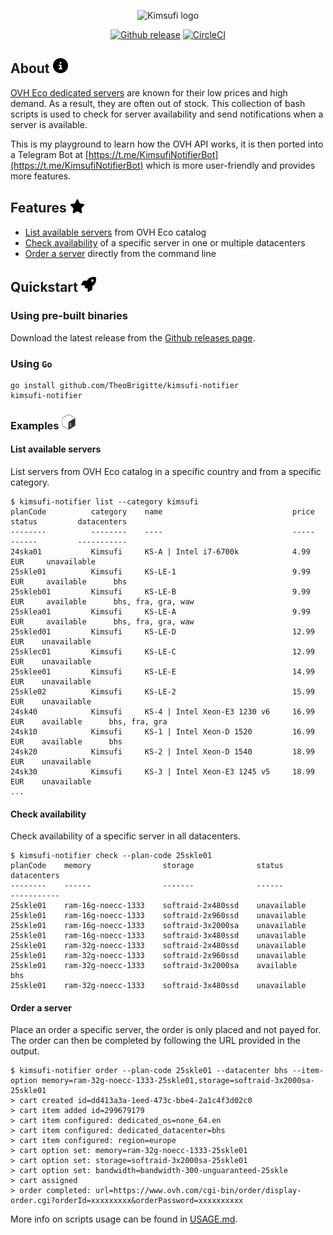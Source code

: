 <p align="center">
    <img src="assets/kimsufi-logo.webp" alt="Kimsufi logo" height="100px">
</p>

<p align="center">
  <a href="https://github.com/TheoBrigitte/kimsufi-notifier/releases"><img src="https://img.shields.io/github/release/TheoBrigitte/kimsufi-notifier.svg" alt="Github release"></a>
  <a href="https://dl.circleci.com/status-badge/redirect/gh/TheoBrigitte/kimsufi-notifier/tree/main"><img src="https://dl.circleci.com/status-badge/img/gh/TheoBrigitte/kimsufi-notifier/tree/main.svg?style=svg" alt="CircleCI"></a>
</p>

## About <img src="./assets/info.svg" width="24">

[OVH Eco dedicated servers](https://eco.ovhcloud.com) are known for their low prices and high demand. As a result, they are often out of stock. This collection of bash scripts is used to check for server availability and send notifications when a server is available.

This is my playground to learn how the OVH API works, it is then ported into a Telegram Bot at [https://t.me/KimsufiNotifierBot](https://t.me/KimsufiNotifierBot) which is more user-friendly and provides more features.

## Features <img src="./assets/star.svg" width="24">

- [List available servers](#list-available-servers) from OVH Eco catalog
- [Check availability](#check-availability) of a specific server in one or multiple datacenters
- [Order a server](#order-a-server) directly from the command line

## Quickstart <img src="./assets/rocket.svg" width="24">

### Using pre-built binaries

Download the latest release from the [Github releases page](https://github.com/TheoBrigitte/kimsufi-notifier/releases).

### Using `Go`

```
go install github.com/TheoBrigitte/kimsufi-notifier
kimsufi-notifier
```

### Examples <img src="./assets/bash.svg" width="24">

#### List available servers

List servers from OVH Eco catalog in a specific country and from a specific category.

```
$ kimsufi-notifier list --category kimsufi
planCode          category    name                             price        status         datacenters
--------          --------    ----                             -----        ------         -----------
24ska01           Kimsufi     KS-A | Intel i7-6700k            4.99 EUR     unavailable
25skle01          Kimsufi     KS-LE-1                          9.99 EUR     available      bhs
25skleb01         Kimsufi     KS-LE-B                          9.99 EUR     available      bhs, fra, gra, waw
25sklea01         Kimsufi     KS-LE-A                          9.99 EUR     available      bhs, fra, gra, waw
25skled01         Kimsufi     KS-LE-D                          12.99 EUR    unavailable
25sklec01         Kimsufi     KS-LE-C                          12.99 EUR    unavailable
25sklee01         Kimsufi     KS-LE-E                          14.99 EUR    unavailable
25skle02          Kimsufi     KS-LE-2                          15.99 EUR    unavailable
24sk40            Kimsufi     KS-4 | Intel Xeon-E3 1230 v6     16.99 EUR    available      bhs, fra, gra
24sk10            Kimsufi     KS-1 | Intel Xeon-D 1520         16.99 EUR    available      bhs
24sk20            Kimsufi     KS-2 | Intel Xeon-D 1540         18.99 EUR    unavailable
24sk30            Kimsufi     KS-3 | Intel Xeon-E3 1245 v5     18.99 EUR    unavailable
...
```

#### Check availability

Check availability of a specific server in all datacenters.

```
$ kimsufi-notifier check --plan-code 25skle01
planCode    memory                storage              status         datacenters
--------    ------                -------              ------         -----------
25skle01    ram-16g-noecc-1333    softraid-2x480ssd    unavailable
25skle01    ram-16g-noecc-1333    softraid-2x960ssd    unavailable
25skle01    ram-16g-noecc-1333    softraid-3x2000sa    unavailable
25skle01    ram-16g-noecc-1333    softraid-3x480ssd    unavailable
25skle01    ram-32g-noecc-1333    softraid-2x480ssd    unavailable
25skle01    ram-32g-noecc-1333    softraid-2x960ssd    unavailable
25skle01    ram-32g-noecc-1333    softraid-3x2000sa    available      bhs
25skle01    ram-32g-noecc-1333    softraid-3x480ssd    unavailable
```

#### Order a server

Place an order a specific server, the order is only placed and not payed for. The order can then be completed by following the URL provided in the output.

```
$ kimsufi-notifier order --plan-code 25skle01 --datacenter bhs --item-option memory=ram-32g-noecc-1333-25skle01,storage=softraid-3x2000sa-25skle01
> cart created id=dd413a3a-1eed-473c-bbe4-2a1c4f3d02c0
> cart item added id=299679179
> cart item configured: dedicated_os=none_64.en
> cart item configured: dedicated_datacenter=bhs
> cart item configured: region=europe
> cart option set: memory=ram-32g-noecc-1333-25skle01
> cart option set: storage=softraid-3x2000sa-25skle01
> cart option set: bandwidth=bandwidth-300-unguaranteed-25skle
> cart assigned
> order completed: url=https://www.ovh.com/cgi-bin/order/display-order.cgi?orderId=xxxxxxxxx&orderPassword=xxxxxxxxxx
 ```

 More info on scripts usage can be found in [USAGE.md](USAGE.md).

